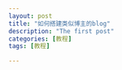 ```yaml
---
layout: post
title: "如何搭建类似博主的blog"
description: "The first post"
categories: [教程]
tags: [教程]

---
```

<div id="container"></div>
<link rel="stylesheet" href="https://jjeejj.github.io/css/gitment.css">
<script src="https://www.wenjunjiang.win/js/gitment.js"></script>
<script>
var gitment = new Gitment({
id: '', // 可选。默认为 location.href
owner: '300id',
repo: '300id.github.io',
oauth: {
    client_id: '33599ca507921d70615d',
    client_secret: '1e6229b3a409aac51d5d51dc5458a9c257ca59a9',
},
})
gitment.render('container')
</script>